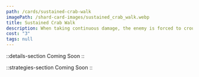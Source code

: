 ```yaml
---
path: /cards/sustained-crab-walk
imagePath: /shard-card-images/sustained_crab_walk.webp
title: Sustained Crab Walk
description: When taking continuous damage, the enemy is forced to crouch.
cost: "3"
tags: null
---
```


::details-section
Coming Soon
::

::strategies-section
Coming Soon
::
